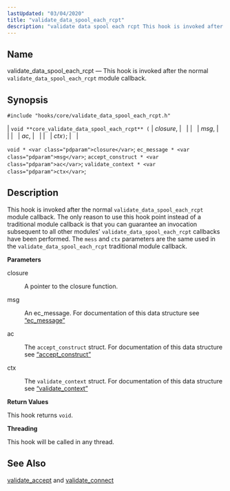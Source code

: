 ```yaml
---
lastUpdated: "03/04/2020"
title: "validate_data_spool_each_rcpt"
description: "validate data spool each rcpt This hook is invoked after the normal validate data spool each rcpt module callback void core validate data spool each rcpt closure msg ac ctx void closure ec message msg accept construct ac validate context ctx This hook is invoked after the normal validate data..."
---
```


<a name="hooks.core.validate_data_spool_each_rcpt"></a> 
## Name

validate_data_spool_each_rcpt — This hook is invoked after the normal `validate_data_spool_each_rcpt` module callback.

## Synopsis

`#include "hooks/core/validate_data_spool_each_rcpt.h"`

| `void **core_validate_data_spool_each_rcpt** (` | <var class="pdparam">closure</var>, |   |
|   | <var class="pdparam">msg</var>, |   |
|   | <var class="pdparam">ac</var>, |   |
|   | <var class="pdparam">ctx</var>`)`; |   |

`void * <var class="pdparam">closure</var>`;
`ec_message * <var class="pdparam">msg</var>`;
`accept_construct * <var class="pdparam">ac</var>`;
`validate_context * <var class="pdparam">ctx</var>`;<a name="idp33819552"></a> 
## Description

This hook is invoked after the normal `validate_data_spool_each_rcpt` module callback. The only reason to use this hook point instead of a traditional module callback is that you can guarantee an invocation subsequent to all other modules' `validate_data_spool_each_rcpt` callbacks have been performed. The `mess` and `ctx` parameters are the same used in the `validate_data_spool_each_rcpt` traditional module callback.

**<a name="idp33823072"></a> Parameters**

<dl class="variablelist">

<dt>closure</dt>

<dd>

A pointer to the closure function.

</dd>

<dt>msg</dt>

<dd>

An ec_message. For documentation of this data structure see [“ec_message”](/momentum/3/3-api/structs-ec-message)

</dd>

<dt>ac</dt>

<dd>

The `accept_construct` struct. For documentation of this data structure see [“accept_construct”](/momentum/3/3-api/structs-accept-construct)

</dd>

<dt>ctx</dt>

<dd>

The `validate_context` struct. For documentation of this data structure see [“validate_context”](/momentum/3/3-api/structs-validate-context)

</dd>

</dl>

**<a name="idp33834000"></a> Return Values**

This hook returns `void`.

**<a name="idp33835360"></a> Threading**

This hook will be called in any thread.

<a name="idp33836384"></a> 
## See Also

[validate_accept](/momentum/3/3-api/hooks-core-validate-accept) and [validate_connect](/momentum/3/3-api/hooks-core-validate-connect)